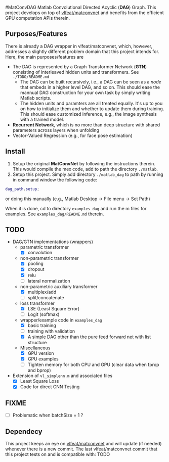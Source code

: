 #MatConvDAG
Matlab Convolutional Directed Acyclic (**DAG**) Graph. This project develops on top of [vlfeat/matconvnet](https://github.com/vlfeat/matconvnet) and benefits from the efficient GPU computation APIs therein.

## Purposes/Features
There is already a DAG wrapper in vlfeat/matconvnet, which, however, addresses a slightly different problem domain that this project intends for. Here, the main purposes/features are

- The DAG is represented by a Graph Transformer Network (**GTN**) consisting of interleaved hidden units and transformers. See `./TODO/README.md`
  - The DAG can be built recursively, i.e., a DAG can be seen as a *node* that embeds in a higher level DAG, and so on. This should ease the mannual DAG construction for your own task by simply writing Matlab scripts.
  - The hidden units and paramters are all treated equally. It's up to you on how to initialize them and whether to update them during training. This should ease customized inference, e.g., the image synthesis with a trained model. 
- **Recurrent Network**, which is no more than deep structure with shared 
parameters across layers when unfolding
- Vector-Valued Regression (e.g., for face pose estimation)

## Install
1. Setup the original **MatConvNet** by following the instructions therein. This would compile the mex code, add to path the directory `./matlab`.
2. Setup this project. Simply add directory `./matlab_dag` to path by running in command window the following code:
``` matlab
dag_path.setup;
``` 
or doing this manually (e.g., Matlab Desktop -> File menu -> Set Path)

When it is done, cd to directory `examples_dag` and run the m files for examples. See `examples_dag/README.md` therein.

## TODO
 - DAG/GTN implementations (wrappers)
   - parametric transformer 
     - [x] convolution
   - non-parametric transformer
     - [x] pooling
     - [x] dropout
     - [x] relu
     - [ ] lateral normalization 
   - non-parametric auxiliary transformer
     - [x] multiplex/add
     - [ ] split/concatenate
   - loss transformer 
     - [x] LSE (Least Square Error)
     - [ ] Logit (softmax) 
   - wrapper/example code in `examples_dag`
     - [x] basic training
     - [ ] training with validation
     - [x] A simple DAG other than the pure feed forward net with list structure
   - Miscellaneous
     - [x] GPU version
     - [x] GPU examples
     - [ ] Tighten memory for both CPU and GPU (clear data when fprop and bprop)
 - Extension of `vl_simplenn.m` and associated files
   - [x] Least Square Loss
   - [x] Code for direct CNN Testing

## FIXME
 - [ ] Problematic when batchSize = 1 ?

## Dependecy
This project keeps an eye on [vlfeat/matconvnet](https://github.com/vlfeat/matconvnet) and will update (if needed) whenever there is a new commit. The last vlfeat/matconvnet commit that this project tests on and is compatible with:
TODO

